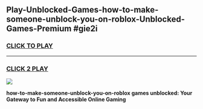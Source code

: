 
## Play-Unblocked-Games-how-to-make-someone-unblock-you-on-roblox-Unblocked-Games-Premium #gie2i
<h3>
<a href="https://premium.freeplayer.one?title=how-to-make-someone-unblock-you-on-roblox&ref=12M">CLICK TO PLAY</a></h3>
<hr>

<h3>
<a href="https://premium.freeplayer.one?title=how-to-make-someone-unblock-you-on-roblox&ref=12M">CLICK 2 PLAY</a>
  
</h3>

<a href="https://premium.freeplayer.one?title=how-to-make-someone-unblock-you-on-roblox&ref=12M"><img src="https://clearcache.store/games.png"></a>


**how-to-make-someone-unblock-you-on-roblox games unblocked: Your Gateway to Fun and Accessible Online Gaming**
